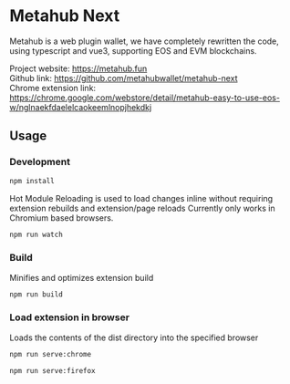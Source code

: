 # Metahub Next

Metahub is a web plugin wallet, we have completely rewritten the code, using typescript and vue3, supporting EOS and EVM blockchains.

Project website: https://metahub.fun  
Github link: https://github.com/metahubwallet/metahub-next  
Chrome extension link: https://chrome.google.com/webstore/detail/metahub-easy-to-use-eos-w/nglnaekfdaelelcaokeemlnopjhekdkj

## Usage

### Development

```sh
npm install
```

Hot Module Reloading is used to load changes inline without requiring extension rebuilds and extension/page reloads
Currently only works in Chromium based browsers.

```sh
npm run watch
```

### Build

Minifies and optimizes extension build

```sh
npm run build
```

### Load extension in browser

Loads the contents of the dist directory into the specified browser

```sh
npm run serve:chrome
```

```sh
npm run serve:firefox
```
